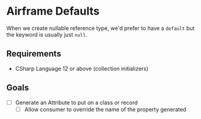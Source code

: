 # Airframe Defaults

When we create nullable reference type, we'd prefer to have a `default` but the keyword is usually just `null`.

## Requirements

- CSharp Language 12 or above (collection initializers)

## Goals

- [ ] Generate an Attribute to put on a class or record
  - [ ] Allow consumer to override the name of the property generated